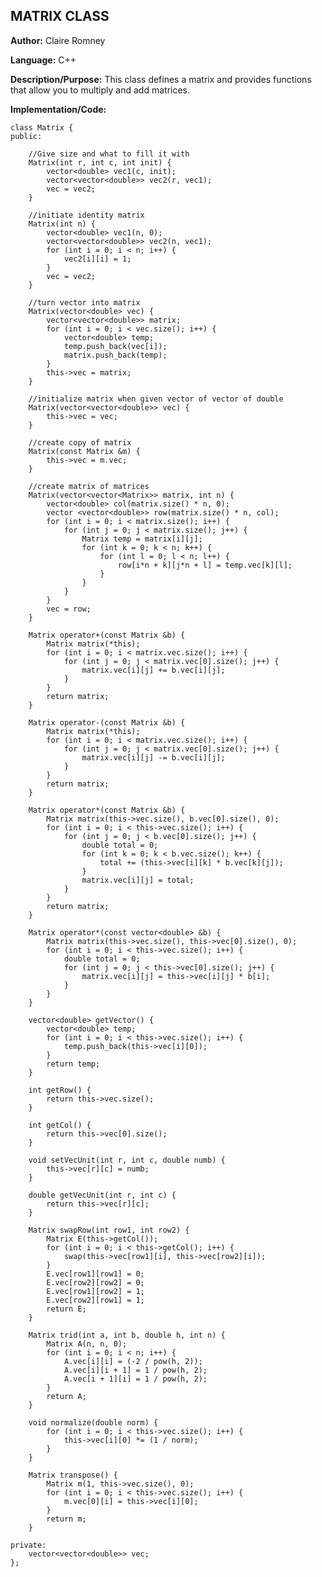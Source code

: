 ## MATRIX CLASS

**Author:** Claire Romney

**Language:** C++

**Description/Purpose:** This class defines a matrix and provides functions that allow you to multiply and add matrices.
  
**Implementation/Code:** 

	class Matrix {
	public:

		//Give size and what to fill it with
		Matrix(int r, int c, int init) {
			vector<double> vec1(c, init);
			vector<vector<double>> vec2(r, vec1);
			vec = vec2;
		}

		//initiate identity matrix
		Matrix(int n) {
			vector<double> vec1(n, 0);
			vector<vector<double>> vec2(n, vec1);
			for (int i = 0; i < n; i++) {
				vec2[i][i] = 1;
			}
			vec = vec2;
		}
		
		//turn vector into matrix
		Matrix(vector<double> vec) {
			vector<vector<double>> matrix;
			for (int i = 0; i < vec.size(); i++) {
				vector<double> temp;
				temp.push_back(vec[i]);
				matrix.push_back(temp);
			}
			this->vec = matrix;
		}
		
		//initialize matrix when given vector of vector of double
		Matrix(vector<vector<double>> vec) {
			this->vec = vec;
		}
		
		//create copy of matrix
		Matrix(const Matrix &m) {
			this->vec = m.vec;
		}
		
		//create matrix of matrices
		Matrix(vector<vector<Matrix>> matrix, int n) {
			vector<double> col(matrix.size() * n, 0);
			vector <vector<double>> row(matrix.size() * n, col);
			for (int i = 0; i < matrix.size(); i++) {
				for (int j = 0; j < matrix.size(); j++) {
					Matrix temp = matrix[i][j];
					for (int k = 0; k < n; k++) {
						for (int l = 0; l < n; l++) {
							row[i*n + k][j*n + l] = temp.vec[k][l];
						}
					}
				}
			}
			vec = row;
		}

		Matrix operator+(const Matrix &b) {
			Matrix matrix(*this);
			for (int i = 0; i < matrix.vec.size(); i++) {
				for (int j = 0; j < matrix.vec[0].size(); j++) {
					matrix.vec[i][j] += b.vec[i][j];
				}
			}
			return matrix;
		}

		Matrix operator-(const Matrix &b) {
			Matrix matrix(*this);
			for (int i = 0; i < matrix.vec.size(); i++) {
				for (int j = 0; j < matrix.vec[0].size(); j++) {
					matrix.vec[i][j] -= b.vec[i][j];
				}
			}
			return matrix;
		}

		Matrix operator*(const Matrix &b) {
			Matrix matrix(this->vec.size(), b.vec[0].size(), 0);
			for (int i = 0; i < this->vec.size(); i++) {
				for (int j = 0; j < b.vec[0].size(); j++) {
					double total = 0;
					for (int k = 0; k < b.vec.size(); k++) {
						total += (this->vec[i][k] * b.vec[k][j]);
					}
					matrix.vec[i][j] = total;
				}
			}
			return matrix;
		}

		Matrix operator*(const vector<double> &b) {
			Matrix matrix(this->vec.size(), this->vec[0].size(), 0);
			for (int i = 0; i < this->vec.size(); i++) {
				double total = 0;
				for (int j = 0; j < this->vec[0].size(); j++) {
					matrix.vec[i][j] = this->vec[i][j] * b[i];
				}
			}
		}

		vector<double> getVector() {
			vector<double> temp;
			for (int i = 0; i < this->vec.size(); i++) {
				temp.push_back(this->vec[i][0]);
			}
			return temp;
		}

		int getRow() {
			return this->vec.size();
		}

		int getCol() {
			return this->vec[0].size();
		}

		void setVecUnit(int r, int c, double numb) {
			this->vec[r][c] = numb;
		}

		double getVecUnit(int r, int c) {
			return this->vec[r][c];
		}

		Matrix swapRow(int row1, int row2) {
			Matrix E(this->getCol());
			for (int i = 0; i < this->getCol(); i++) {
				swap(this->vec[row1][i], this->vec[row2][i]);
			}
			E.vec[row1][row1] = 0;
			E.vec[row2][row2] = 0;
			E.vec[row1][row2] = 1;
			E.vec[row2][row1] = 1;
			return E;
		}

		Matrix trid(int a, int b, double h, int n) {
			Matrix A(n, n, 0);
			for (int i = 0; i < n; i++) {
				A.vec[i][i] = (-2 / pow(h, 2));
				A.vec[i][i + 1] = 1 / pow(h, 2);
				A.vec[i + 1][i] = 1 / pow(h, 2);
			}
			return A;
		}

		void normalize(double norm) {
			for (int i = 0; i < this->vec.size(); i++) {
				this->vec[i][0] *= (1 / norm);
			}
		}

		Matrix transpose() {
			Matrix m(1, this->vec.size(), 0);
			for (int i = 0; i < this->vec.size(); i++) {
				m.vec[0][i] = this->vec[i][0];
			}
			return m;
		}

	private:
		vector<vector<double>> vec;
	};
